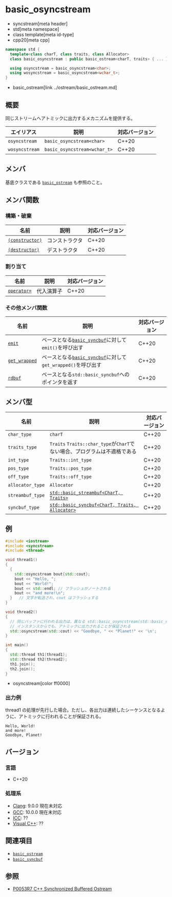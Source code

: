 # basic_osyncstream
* syncstream[meta header]
* std[meta namespace]
* class template[meta id-type]
* cpp20[meta cpp]

```cpp
namespace std {
  template<class charT, class traits, class Allocator>
  class basic_osyncstream : public basic_ostream<charT, traits> { ... };

  using osyncstream = basic_osyncstream<char>;
  using wosyncstream = basic_osyncstream<wchar_t>;
}
```
* basic_ostream[link ../ostream/basic_ostream.md]


## 概要
同じストリームへアトミックに出力するメカニズムを提供する。

| エイリアス | 説明 | 対応バージョン |
|------------|------|----------------|
| `osyncstream`  | `basic_osyncstream<char>` | C++20 |
| `wosyncstream` | `basic_osyncstream<wchar_t>` | C++20 |


## メンバ

基底クラスである [`basic_ostream`](../ostream/basic_ostream.md) も参照のこと。

## メンバ関数
### 構築・破棄

| 名前            | 説明           | 対応バージョン |
|-----------------|----------------|----------------|
| [`(constructor)`](basic_osyncstream/op_constructor.md) | コンストラクタ | C++20 |
| [`(destructor)`](basic_osyncstream/op_destructor.md)   | デストラクタ   | C++20 |

### 割り当て

| 名前            | 説明           | 対応バージョン |
|-----------------|----------------|----------------|
| [`operator=`](basic_osyncstream/op_assign.md) | 代入演算子 | C++20 |

### その他メンバ関数

| 名前            | 説明           | 対応バージョン |
|-----------------|----------------|----------------|
| [`emit`](basic_osyncstream/emit.md) | ベースとなる[`basic_syncbuf`](basic_syncbuf.md)に対して`emit()`を呼び出す | C++20 |
| [`get_wrapped`](basic_osyncstream/get_wrapped.md) | ベースとなる[`basic_syncbuf`](basic_syncbuf.md)に対して`get_wrapped()`を呼び出す | C++20 |
| [`rdbuf`](basic_osyncstream/rdduf.md) | ベースとなる`std::basic_syncbuf`へのポインタを返す  | C++20 |


## メンバ型

| 名前            | 説明           | 対応バージョン |
|-----------------|----------------|----------------|
| `char_type` | `charT` | C++20 |
| `traits_type` | `Traits` `Traits::char_type`が`CharT`でない場合、プログラムは不適格である | C++20 |
| `int_type` | `Traits::int_type` | C++20 |
| `pos_type` | `Traits::pos_type` | C++20 |
| `off_type` | `Traits::off_type` | C++20 |
| `allocator_type` | `Allocator` | C++20 |
| `streambuf_type` | [`std::basic_streambuf<CharT, Traits>`](../streambuf/basic_streambuf.md) | C++20 |
| `syncbuf_type` | [`std::basic_syncbuf<CharT, Traits, Allocator>`](basic_syncbuf.md) | C++20 |


## 例
```cpp example
#include <iostream>
#include <syncstream>
#include <thread>

void thread1()
{
  {
    std::osyncstream bout{std::cout};
    bout << "Hello, ";
    bout << "World!";
    bout << std::endl; // フラッシュがノートされる
    bout << "and more!\n";
  }   // 文字が転送され、cout はフラッシュする
}

void thread2()
{
  // 同じバッファに行われる出力は、異なる std::basic_osyncstream(std::basic_syncbuf) の
  // インスタンスからでも、アトミックに出力されることが保証される
  std::osyncstream(std::cout) << "Goodbye, " << "Planet!" << '\n';
}

int main()
{
  std::thread th1(thread1);
  std::thread th2(thread2);
  th1.join();
  th2.join();
}
```
* osyncstream[color ff0000]

### 出力例

thread1 の処理が先行した場合。ただし、各出力は連続したシーケンスとなるように、アトミックに行われることが保証される。

```
Hello, World!
and more!
Goodbye, Planet!
```


## バージョン
### 言語
- C++20

### 処理系
- [Clang](/implementation.md#clang): 9.0.0 現在未対応
- [GCC](/implementation.md#gcc): 10.0.0 現在未対応
- [ICC](/implementation.md#icc): ??
- [Visual C++](/implementation.md#visual_cpp): ??


## 関連項目
- [`basic_ostream`](../ostream/basic_ostream.md)
- [`basic_syncbuf`](basic_syncbuf.md)

## 参照
- [P0053R7 C++ Synchronized Buffered Ostream](http://www.open-std.org/jtc1/sc22/wg21/docs/papers/2017/p0053r7.pdf)
